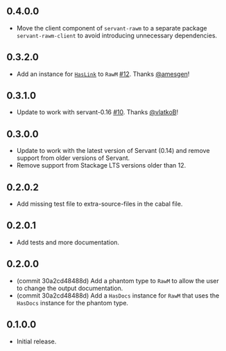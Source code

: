 ## 0.4.0.0

* Move the client component of `servant-rawm` to a separate package `servant-rawm-client` to avoid introducing unnecessary dependencies.

## 0.3.2.0

*   Add an instance for
    [`HasLink`](http://hackage.haskell.org/package/servant-0.16.2/docs/Servant-Links.html#t:HasLink)
    to `RawM` [#12](https://github.com/cdepillabout/servant-rawm/pull/12).
    Thanks [@amesgen](https://github.com/amesgen)!

## 0.3.1.0

*   Update to work with servant-0.16
    [#10](https://github.com/cdepillabout/servant-rawm/pull/10). Thanks
    [@vlatkoB](https://github.com/vlatkoB)!

## 0.3.0.0

*   Update to work with the latest version of Servant (0.14) and remove support from older versions of Servant.
*   Remove support from Stackage LTS versions older than 12.

## 0.2.0.2

*   Add missing test file to extra-source-files in the cabal file.

## 0.2.0.1

*   Add tests and more documentation.

## 0.2.0.0

*   (commit 30a2cd48488d) Add a phantom type to `RawM` to allow the user to
    change the output documentation.
*   (commit 30a2cd48488d) Add a `HasDocs` instance for `RawM` that uses
    the `HasDocs` instance for the phantom type.

## 0.1.0.0

*   Initial release.
